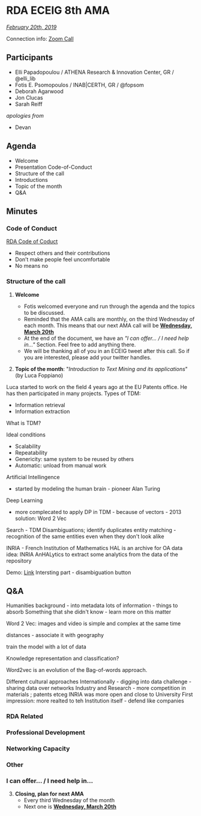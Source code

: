 # RDA ECEIG 8th AMA

[*February 20th, 2019*](https://www.timeanddate.com/worldclock/fixedtime.html?msg=RDA+ECEIG+8th+AMA&iso=20190220&p1=3723&ah=1)

Connection info: [Zoom Call](https://iu.zoom.us/j/6703697984)

## Participants

* Elli Papadopoulou / ATHENA Research & Innovation Center, GR / @elli_lib
* Fotis E. Psomopoulos / INAB|CERTH, GR / @fopsom
* Deborah Agarwood
* Jon Clucas
* Sarah Reiff

_apologies from_

- Devan


## Agenda
- Welcome
- Presentation
Code-of-Conduct
- Structure of the call
- Introductions
- Topic of the month
- Q&A


## Minutes

### Code of Conduct

[RDA Code of Coduct](https://www.rd-alliance.org/group/rda-council-private/outcomes/draft-comment-rda-code-conduct)
- Respect others and their contributions
- Don’t make people feel uncomfortable
- No means no

### Structure of the call

1. **Welcome**
    - Fotis welcomed everyone and run through the agenda and the topics to be discussed.
    - Reminded that the AMA calls are monthly, on the third Wednesday of each month. This means that our next AMA call will be [**Wednesday, March 20th**](https://www.timeanddate.com/worldclock/fixedtime.html?msg=RDA+ECEIG+9th+AMA&iso=20190320T10&p1=3723&ah=1)
    - At the end of the document, we have an _"I can offer... / I need help in..."_ Section. Feel free to add anything there.
    - We will be thanking all of you in an ECEIG tweet after this call. So if you are interested, please add your twitter handles.

2. **Topic of the month**: "_Introduction to Text Mining and its applications_" (by Luca Foppiano)

  Luca started to work on the field 4 years ago at the EU Patents office. He has then participated in many projects.
  Types of TDM:
  - Information retrieval
  - Information extraction

  What is TDM?

  Ideal conditions
  - Scalability
  - Repeatability
  - Genericity: same system to be reused by others
  - Automatic: unload from manual work

  Artificial Intellingence
  - started by modeling the human brain - pioneer Alan Turing

  Deep Learning
  - more complecated to apply DP in TDM - because of vectors - 2013 solution: Word 2 Vec

  Search - TDM
  Disambiguations; identify duplicates
  entity matching - recognition of the same entities even when they don't look alike

  INRIA - French Institution of Mathematics
  HAL is an archive for OA data
  idea: INRIA AnHALytics to extract some analytics from the data of the repository

  Demo:
    [Link](https://traces1.inria.fr/anhalytics/)
    Intersting part - disambiguation button

## Q&A

Humanities background - into metadata
lots of information - things to absorb
Something that she didn't know - learn more on this matter

Word 2 Vec:
images and video is simple and complex at the same time

distances - associate it with geography

train the model with a lot of data

Knowledge representation and classification?

Word2vec is an evolution of the Bag-of-words approach.

Different cultural approaches Internationally - digging into data challenge  - sharing data over networks 
Industry and Research - more competition in materials ; patents etceg INRIA was more open and close to University
First impression: more realted to teh Institution itself - defend like companies


### RDA Related



### Professional Development


### Networking Capacity



### Other



### I can offer... / I need help in...

3. **Closing, plan for next AMA**
    - Every third Wednesday of the month 
    - Next one is [**Wednesday, March 20th**](https://www.timeanddate.com/worldclock/fixedtime.html?msg=RDA+ECEIG+9th+AMA&iso=20190320T10&p1=3723&ah=1)


